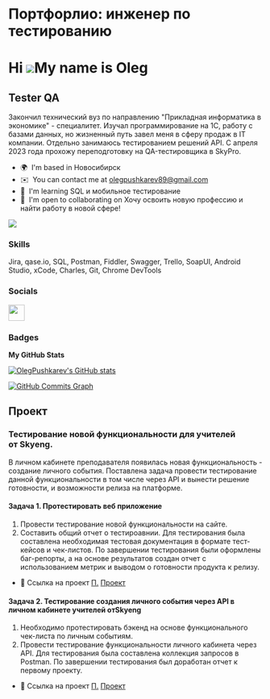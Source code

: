 # Портфорлио: инженер по тестированию
Hi ![](https://user-images.githubusercontent.com/18350557/176309783-0785949b-9127-417c-8b55-ab5a4333674e.gif)My name is Oleg
============================================================================================================================

Tester QA
---------

Закончил технический вуз по направлению "Прикладная информатика в экономике" - специалитет. Изучал программирование на 1С, работу с базами данных, но жизненный путь завел меня в сферу продаж в IT компании. Отдельно занимаюсь тестированием решений API. С апреля 2023 года прохожу переподготовку на QA-тестировщика в SkyPro.

* 🌍  I'm based in Новосибирск
* ✉️  You can contact me at [olegpushkarev89@gmail.com](mailto:olegpushkarev89@gmail.com)
* 🧠  I'm learning SQL и мобильное тестирование
* 🤝  I'm open to collaborating on Хочу освоить новую профессию и найти работу в новой сфере!

<a href="https://www.github.com/OlegPushkarev" target="_blank" rel="noreferrer"><img
src="https://img.shields.io/github/followers/OlegPushkarev?logo=github&style=for-the-badge&color=0891b2&labelColor=1c1917" /></a>

### Skills


Jira, qase.io, SQL,  Postman, Fiddler, Swagger, Trello,
SoapUI, Android Studio, xCode, Charles, Git, Chrome DevTools


### Socials

<p align="left"> <a href="https://www.github.com/OlegPushkarev" target="_blank" rel="noreferrer"> <picture> <source media="(prefers-color-scheme: dark)" srcset="https://raw.githubusercontent.com/danielcranney/readme-generator/main/public/icons/socials/github-dark.svg" /> <source media="(prefers-color-scheme: light)" srcset="https://raw.githubusercontent.com/danielcranney/readme-generator/main/public/icons/socials/github.svg" /> <img src="https://raw.githubusercontent.com/danielcranney/readme-generator/main/public/icons/socials/github.svg" width="32" height="32" /> </picture> </a></p>

### Badges

<b>My GitHub Stats</b>

<a href="http://www.github.com/OlegPushkarev"><img src="https://github-readme-stats.vercel.app/api?username=OlegPushkarev&show_icons=true&hide=&count_private=true&title_color=0891b2&text_color=ffffff&icon_color=0891b2&bg_color=1c1917&hide_border=true&show_icons=true" alt="OlegPushkarev's GitHub stats" /></a>

<a href="http://www.github.com/OlegPushkarev"><img src="https://github-readme-activity-graph.cyclic.app/graph?username=OlegPushkarev&bg_color=1c1917&color=ffffff&line=0891b2&point=ffffff&area_color=1c1917&area=true&hide_border=true&custom_title=GitHub%20Commits%20Graph" alt="GitHub Commits Graph" /></a>

## Проект 
### Тестирование новой функциональности для учителей от Skyeng.
В личном кабинете преподавателя появилась новая функциональность - создание личного события. 
Поставлена задача провести тестирование данной функциональности в том числе через API и вынести решение готовности, и возможности релиза на платформе.

#### Задача 1. Протестировать веб приложение
1) Провести тестирование новой функциональности на сайте.
2) Составить общий отчет о тестироавнии.
Для тестирования была составлена необходимая тестовая документация в формате тест-кейсов и чек-листов. По завершении тестирования были оформлены баг-репорты, а на основе результатов создан отчет с использованием метрик и выводом о готовности продукта к релизу.
* 🚀 Ссылка на проект [П.](http://www.notion.so/daada342e0f14a92be1c8327e671cb4f) [Проект](http://www.notion.so/daada342e0f14a92be1c8327e671cb4f)

#### Задача 2. Тестирование создания личного события через API в личном кабинете учителей отSkyeng
1) Необходимо протестировать бэкенд на основе функционального чек-листа по личным событиям.
2) Провести тестирование функциональности личного кабинета через API.
Для тестирования была составлена коллекция запросов в Postman. По завершении тестирования был доработан отчет к первому проекту.
* 🚀 Ссылка на проект [П.](https://denim-game-9bf.notion.site/API-605beb4641d44cec9fe2e7fbc69775f1?pvs=4) [Проект](https://denim-game-9bf.notion.site/API-605beb4641d44cec9fe2e7fbc69775f1?pvs=4)
